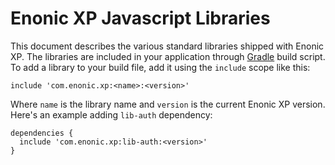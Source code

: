 # Enonic XP Javascript Libraries

This document describes the various standard libraries shipped with Enonic XP. The libraries are included in your
application through [Gradle](http://gradle.org/) build script. To add a library to your build file, add it using the ``include``
scope like this:

    include 'com.enonic.xp:<name>:<version>'

Where ``name`` is the library name and ``version`` is the current Enonic XP version. Here's an example adding ``lib-auth`` dependency:

    dependencies {
      include 'com.enonic.xp:lib-auth:<version>'
    }
